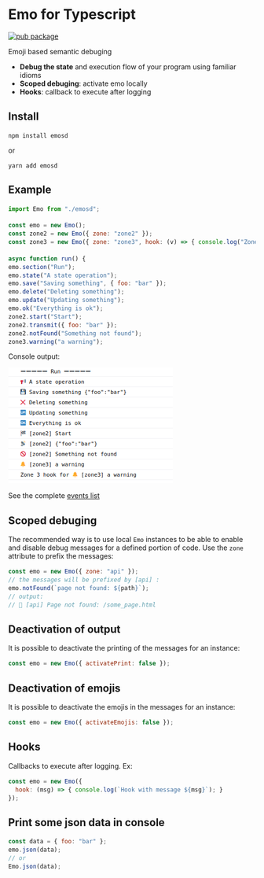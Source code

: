 # Emo for Typescript

[![pub package](https://img.shields.io/npm/v/emosd)](https://www.npmjs.com/package/emosd)

Emoji based semantic debuging

- **Debug the state** and execution flow of your program using familiar idioms
- **Scoped debuging**: activate emo locally
- **Hooks**: callback to execute after logging

## Install

```
npm install emosd
```
or
```
yarn add emosd
```

## Example

   ```javascript
import Emo from "./emosd";

const emo = new Emo();
const zone2 = new Emo({ zone: "zone2" });
const zone3 = new Emo({ zone: "zone3", hook: (v) => { console.log("Zone 3 hook for", v) } });

async function run() {
emo.section("Run");
emo.state("A state operation");
emo.save("Saving something", { foo: "bar" });
emo.delete("Deleting something");
emo.update("Updating something");
emo.ok("Everything is ok");
zone2.start("Start");
zone2.transmit({ foo: "bar" });
zone2.notFound("Something not found");
zone3.warning("a warning");
   ```

Console output:

![Example](example.png)

See the complete [events list](../events/README.md)

## Scoped debuging

The recommended way is to use local `Emo` instances to be able to enable and disable debug messages for a defined portion of code. Use the `zone` attribute to prefix the messages:

   ```javascript
   const emo = new Emo({ zone: "api" });
   // the messages will be prefixed by [api] :
   emo.notFound(`page not found: ${path}`);
   // output:
   // 🚫 [api] Page not found: /some_page.html
   ```

## Deactivation of output

It is possible to deactivate the printing of the messages for an instance:

   ```javascript
   const emo = new Emo({ activatePrint: false });
   ```

## Deactivation of emojis

It is possible to deactivate the emojis in the messages for an instance:

   ```javascript
   const emo = new Emo({ activateEmojis: false });
   ```

## Hooks

Callbacks to execute after logging. Ex:

   ```javascript
   const emo = new Emo({ 
     hook: (msg) => { console.log(`Hook with message ${msg}`); }
   });
   ```

## Print some json data in console

   ```javascript
   const data = { foo: "bar" };
   emo.json(data);
   // or
   Emo.json(data);
   ```